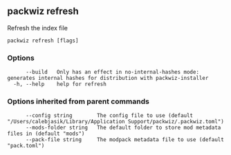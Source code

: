 ## packwiz refresh

Refresh the index file

```
packwiz refresh [flags]
```

### Options

```
      --build   Only has an effect in no-internal-hashes mode: generates internal hashes for distribution with packwiz-installer
  -h, --help    help for refresh
```

### Options inherited from parent commands

```
      --config string        The config file to use (default "/Users/calebjasik/Library/Application Support/packwiz/.packwiz.toml")
      --mods-folder string   The default folder to store mod metadata files in (default "mods")
      --pack-file string     The modpack metadata file to use (default "pack.toml")
```

